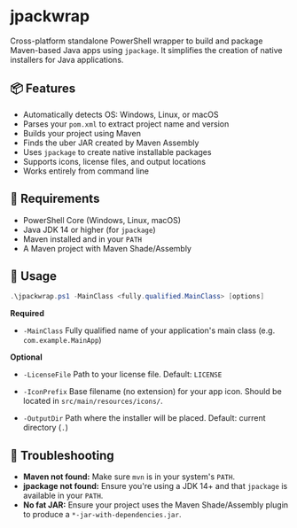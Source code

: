 # jpackwrap

Cross-platform standalone PowerShell wrapper to build and package Maven-based Java apps using `jpackage`. It simplifies the creation of native installers for Java applications.

## 📦 Features

- Automatically detects OS: Windows, Linux, or macOS
- Parses your `pom.xml` to extract project name and version
- Builds your project using Maven
- Finds the uber JAR created by Maven Assembly
- Uses `jpackage` to create native installable packages
- Supports icons, license files, and output locations
- Works entirely from command line

## 🚀 Requirements

- PowerShell Core (Windows, Linux, macOS)
- Java JDK 14 or higher (for `jpackage`)
- Maven installed and in your `PATH`
- A Maven project with Maven Shade/Assembly

## 📄 Usage

```powershell
.\jpackwrap.ps1 -MainClass <fully.qualified.MainClass> [options]
```

**Required**

- `-MainClass`
  Fully qualified name of your application's main class (e.g. `com.example.MainApp`)

**Optional**

- `-LicenseFile`
  Path to your license file. Default: `LICENSE`

- `-IconPrefix`
  Base filename (no extension) for your app icon. Should be located in `src/main/resources/icons/`.

- `-OutputDir`
  Path where the installer will be placed. Default: current directory (`.`)

## 🐛 Troubleshooting

- **Maven not found:** Make sure `mvn` is in your system's `PATH`.
- **jpackage not found:** Ensure you're using a JDK 14+ and that `jpackage` is available in your `PATH`.
- **No fat JAR:** Ensure your project uses the Maven Shade/Assembly plugin to produce a `*-jar-with-dependencies.jar`.